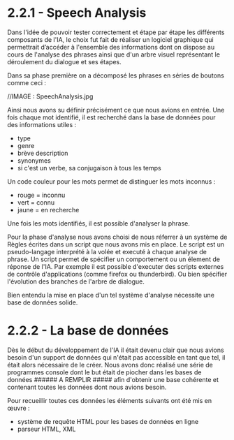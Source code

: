 # 2.2.1 - Speech Analysis #



Dans l'idée de pouvoir tester correctement et étape par étape les différents composants de l'IA, le choix fut fait de réaliser un logiciel graphique qui permettrait d’accéder à l'ensemble des informations dont on dispose au cours de l'analyse des phrases ainsi que d'un arbre visuel représentant le déroulement du dialogue et ses étapes.

Dans sa phase première on a décomposé les phrases en séries de boutons comme ceci :

//IMAGE : SpeechAnalysis.jpg

Ainsi nous avons su définir précisément ce que nous avions en entrée. Une fois chaque mot identifié, il est recherché dans la base de données pour des informations utiles :
  * type
  * genre
  * brève description
  * synonymes
  * si c'est un verbe, sa conjugaison à tous les temps

Un code couleur pour les mots permet de distinguer les mots inconnus :

  * rouge = inconnu
  * vert = connu
  * jaune = en recherche

Une fois les mots identifiés, il est possible d'analyser la phrase.

Pour la phase d'analyse nous avons choisi de nous réferrer à un système de Règles écrites dans un script que nous avons mis en place.
Le script est un pseudo-langage interprété à la volée et executé à chaque analyse de phrase. Un script permet de spécifier un comportement ou un élement de réponse de l'IA.
Par exemple il est possible d'executer des scripts externes de contrôle d'applications (comme firefox ou thunderbird). Ou bien spécifier l'évolution des branches de l'arbre de dialogue.



Bien entendu la mise en place d'un tel système d'analyse nécessite une base de données solide.

# 2.2.2 - La base de données #

Dès le début du développement de l'IA il était devenu clair que nous avions besoin d'un support de données qui n'était pas accessible en tant que tel, il était alors nécessaire de le créer.
Nous avons donc réalisé une série de programmes console dont le but était de piocher dans les bases de données ###### A REMPLIR ##### afin d'obtenir une base cohérente et contenant toutes les données dont nous avions besoin.

Pour recueillir toutes ces données les éléments suivants ont été mis en œuvre :
  * système de requête HTML pour les bases de données en ligne
  * parseur HTML, XML